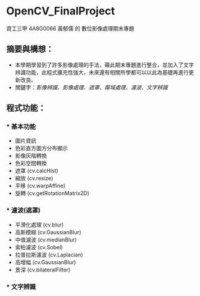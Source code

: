 # OpenCV_FinalProject
資工三甲 4A8G0066 黃郁儒 的 數位影像處理期末專題


## 摘要與構想：
* 本學期學習到了許多影像處理的手法，藉此期末專題進行整合，並加入了文字辨識功能，此程式擴充性強大，未來還有相關所學都可以以此為基礎再進行更新改良。
* 關鍵字：_影像辨識、影像處理、遮罩、鄰域處理、濾波、文字辨識_


## 程式功能：

### * 基本功能
* 圖片資訊
* 色彩直方圖方分布顯示
* 影像灰階轉換
* 色彩空間轉換
* 遮罩 (cv.calcHist)
* 縮放 (cv.resize)
* 平移 (cv.warpAffine)
* 旋轉 (cv.getRotationMatrix2D)
      
### * 濾波(遮罩)
* 平滑化處理 (cv.blur)
* 高斯模糊 (cv.GaussianBlur)
* 中值濾波 (cv.medianBlur)
* 索柏濾波 (cv.Sobel)
* 拉普拉斯濾波 (cv.Laplacian)
* 高增幅 (cv.GaussianBlur)
* 景深 (cv.bilateralFilter)
      
### * 文字辨識
